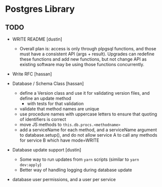 # Postgres Library

## TODO

* WRITE README [dustin]
  * Overall plan is: access is only through plpgsql functions, and those must
    have a consistent API (args + result).  Upgrades can redefine these
    functions and add new functions, but not change API as existing software may
    be using those functions concurrently.

* Write RFC [hassan]

* Database / Schema Class [hassan] 
  * define a Version class and use it for validating version files, and define an update method
    * with tests for that validation
  * validate that method names are unique
  * use procedure names with uppercase letters to ensure that quoting of identifiers is correct
  * move JS methods to `this.db.procs.<methodname>`
  * add a serviceName for each method, and a serviceName argument to database.setup(), and do not allow service A to call any methods for service B which have mode=WRITE

* Database update support [dustin]
  * Some way to run updates from `yarn` scripts (similar to `yarn dev:apply`)
  * Better way of handling logging during database update

* database user permissions, and a user per service
